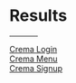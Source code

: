 <h1>Results</h1>
<hr style="width:50px;">
<a href="https://codepen.io/shoshajs/pen/wBwymLY">Crema Login</a><br>
<a href="https://codepen.io/shoshajs/pen/XJrZqbd">Crema Menu</a><br>
<a href="https://codepen.io/shoshajs/pen/raBJvOx">Crema Signup</a><br>
